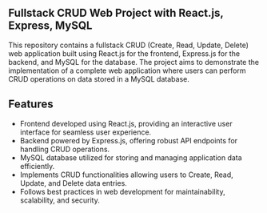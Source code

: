 

## Fullstack CRUD Web Project with React.js, Express, MySQL

This repository contains a fullstack CRUD (Create, Read, Update, Delete) web application built using React.js for the frontend, Express.js for the backend, and MySQL for the database. The project aims to demonstrate the implementation of a complete web application where users can perform CRUD operations on data stored in a MySQL database.



## Features

- Frontend developed using React.js, providing an interactive user interface for seamless user experience.
- Backend powered by Express.js, offering robust API endpoints for handling CRUD operations.
- MySQL database utilized for storing and managing application data efficiently.
- Implements CRUD functionalities allowing users to Create, Read, Update, and Delete data entries.
- Follows best practices in web development for maintainability, scalability, and security.

